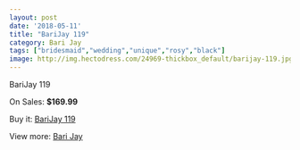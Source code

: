 ```yaml
---
layout: post
date: '2018-05-11'
title: "BariJay 119"
category: Bari Jay
tags: ["bridesmaid","wedding","unique","rosy","black"]
image: http://img.hectodress.com/24969-thickbox_default/barijay-119.jpg
---
```

BariJay 119

On Sales: **$169.99**
<a href="https://www.hectodress.com/bari-jay/11466-barijay-119.html"><amp-img layout="responsive" width="600" height="600" src="//img.hectodress.com/24969-thickbox_default/barijay-119.jpg" alt="BariJay 119 0" /></a>

Buy it: [BariJay 119](https://www.hectodress.com/bari-jay/11466-barijay-119.html "BariJay 119")

View more: [Bari Jay](https://www.hectodress.com/183-bari-jay "Bari Jay")